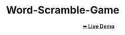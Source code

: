 # Word-Scramble-Game

<div align="center">

<a href="https://sameerreddy213.github.io/Word-Scramble-Game/"><strong>➥ Live Demo</strong></a>
</div>
